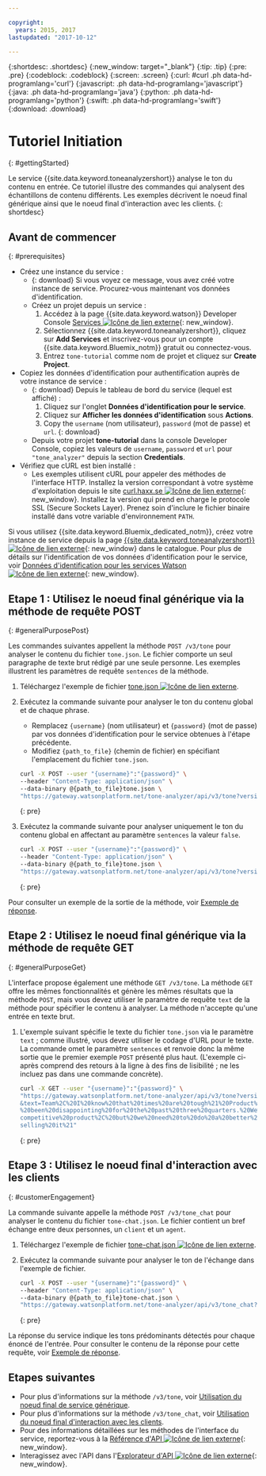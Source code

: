 ```yaml
---

copyright:
  years: 2015, 2017
lastupdated: "2017-10-12"

---
```


{:shortdesc: .shortdesc}
{:new_window: target="_blank"}
{:tip: .tip}
{:pre: .pre}
{:codeblock: .codeblock}
{:screen: .screen}
{:curl: #curl .ph data-hd-programlang='curl'}
{:javascript: .ph data-hd-programlang='javascript'}
{:java: .ph data-hd-programlang='java'}
{:python: .ph data-hd-programlang='python'}
{:swift: .ph data-hd-programlang='swift'}
{:download: .download}

# Tutoriel Initiation
{: #gettingStarted}

Le service {{site.data.keyword.toneanalyzershort}} analyse le ton du contenu en entrée. Ce tutoriel illustre des commandes qui analysent des échantillons de contenu différents. Les exemples décrivent le noeud final générique ainsi que le noeud final d'interaction avec les clients.
{: shortdesc}

## Avant de commencer
{: #prerequisites}

- Créez une instance du service :
    - {: download} Si vous voyez ce message, vous avez créé votre instance de service. Procurez-vous maintenant vos données d'identification.
    - Créez un projet depuis un service :
        1.  Accédez à la page {{site.data.keyword.watson}} Developer Console [Services ![Icône de lien externe](../../icons/launch-glyph.svg "Icône de lien externe")](https://console.{DomainName}/developer/watson/services){: new_window}.
        1.  Sélectionnez {{site.data.keyword.toneanalyzershort}}, cliquez sur **Add Services** et inscrivez-vous pour un compte {{site.data.keyword.Bluemix_notm}} gratuit ou connectez-vous.
        1.  Entrez `tone-tutorial` comme nom de projet et cliquez sur **Create Project**.
- Copiez les données d'identification pour authentification auprès de votre instance de service :
    - {: download} Depuis le tableau de bord du service (lequel est affiché) :
        1.  Cliquez sur l'onglet **Données d'identification pour le service**.
        1.  Cliquez sur **Afficher les données d'identification** sous **Actions**.
        1.  Copy the `username` (nom utilisateur), `password` (mot de passe) et `url`.
        {: download}
    - Depuis votre projet **tone-tutorial** dans la console Developer Console, copiez les valeurs de `username`,  `password` et `url` pour `"tone_analyzer"` depuis la section **Credentials**.
- Vérifiez que cURL est bien installé :
    - Les exemples utilisent cURL pour appeler des méthodes de l'interface HTTP. Installez la version correspondant à votre système d'exploitation depuis le site [curl.haxx.se ![Icône de lien externe](../../icons/launch-glyph.svg "Icône de lien externe")](https://curl.haxx.se/){: new_window}. Installez la version qui prend en charge le protocole SSL (Secure Sockets Layer). Prenez soin d'inclure le fichier binaire installé dans votre variable d'environnement `PATH`.

<!-- Remove this text after dedicated instances have the Developer Console: begin -->

Si vous utilisez {{site.data.keyword.Bluemix_dedicated_notm}}, créez votre instance de service depuis la page [{{site.data.keyword.toneanalyzershort}} ![Icône de lien externe](../../icons/launch-glyph.svg "Icône de lien externe")](https://console.{DomainName}/catalog/services/tone-analyzer/){: new_window} dans le catalogue. Pour plus de détails sur l'identification de vos données d'identification pour le service, voir [Données d'identification pour les services Watson ![Icône de lien externe](../../icons/launch-glyph.svg "Icône de lien externe")](/docs/services/watson/getting-started-credentials.html#getting-credentials-manually){: new_window}.

<!-- Remove this text after dedicated instances have the Developer Console: end -->

## Etape 1 : Utilisez le noeud final générique via la méthode de requête POST
{: #generalPurposePost}

Les commandes suivantes appellent la méthode `POST /v3/tone` pour analyser le contenu du fichier `tone.json`. Le fichier comporte un seul paragraphe de texte brut rédigé par une seule personne. Les exemples illustrent les paramètres de requête `sentences` de la méthode.

1.  Téléchargez l'exemple de fichier <a target="_blank" href="https://watson-developer-cloud.github.io/doc-tutorial-downloads/tone-analyzer/tone.json" download="tone.json">tone.json <img src="../../icons/launch-glyph.svg" alt="Icône de lien externe" title="Icône de lien externe" class="style-scope doc-content"></a>.
1.  Exécutez la commande suivante pour analyser le ton du contenu global et de chaque phrase.
    -   Remplacez `{username}` (nom utilisateur) et `{password}` (mot de passe) par vos données d'identification pour le service obtenues à l'étape précédente.
    -   Modifiez `{path_to_file}` (chemin de fichier) en spécifiant l'emplacement du fichier `tone.json`.

    ```bash
    curl -X POST --user "{username}":"{password}" \
    --header "Content-Type: application/json" \
    --data-binary @{path_to_file}tone.json \
    "https://gateway.watsonplatform.net/tone-analyzer/api/v3/tone?version=2017-09-21"
    ```
    {: pre}

1.  Exécutez la commande suivante pour analyser uniquement le ton du contenu global en affectant au paramètre `sentences` la valeur `false`.

    ```bash
    curl -X POST --user "{username}":"{password}" \
    --header "Content-Type: application/json" \
    --data-binary @{path_to_file}tone.json \
    "https://gateway.watsonplatform.net/tone-analyzer/api/v3/tone?version=2017-09-21&sentences=false" \
    ```
    {: pre}

Pour consulter un exemple de la sortie de la méthode, voir [Exemple de réponse](/docs/services/tone-analyzer/using-tone.html#exampleResponse).

## Etape 2 : Utilisez le noeud final générique via la méthode de requête GET
{: #generalPurposeGet}

L'interface propose également une méthode `GET /v3/tone`. La méthode `GET` offre les mêmes fonctionnalités et génère les mêmes résultats que la méthode `POST`, mais vous devez utiliser le paramètre de requête `text` de la méthode pour spécifier le contenu à analyser. La méthode n'accepte qu'une entrée en texte brut.

1.  L'exemple suivant spécifie le texte du fichier `tone.json` via le paramètre `text` ; comme illustré, vous devez utiliser le codage d'URL pour le texte. La commande omet le paramètre `sentences` et renvoie donc la même sortie que le premier exemple `POST` présenté plus haut. (L'exemple ci-après comprend des retours à la ligne à des fins de lisibilité ; ne les incluez pas dans une commande concrète).

    ```bash
    curl -X GET --user "{username}":"{password}" \
    "https://gateway.watsonplatform.net/tone-analyzer/api/v3/tone?version=2017-09-21
    &text=Team%2C%20I%20know%20that%20times%20are%20tough%21%20Product%20sales%20have
    %20been%20disappointing%20for%20the%20past%20three%20quarters.%20We%20have%20a%20
    competitive%20product%2C%20but%20we%20need%20to%20do%20a%20better%20job%20of%20
    selling%20it%21"
    ```
    {: pre}

## Etape 3 : Utilisez le noeud final d'interaction avec les clients
{: #customerEngagement}

La commande suivante appelle la méthode `POST /v3/tone_chat` pour analyser le contenu du fichier `tone-chat.json`. Le fichier contient un bref échange entre deux personnes, un <code>client</code> et un <code>agent</code>.

1.  Téléchargez l'exemple de fichier <a target="_blank" href="https://watson-developer-cloud.github.io/doc-tutorial-downloads/tone-analyzer/tone-chat.json" download="tone-chat.json">tone-chat.json <img src="../../icons/launch-glyph.svg" alt="Icône de lien externe" title="Icône de lien externe" class="style-scope doc-content"></a>.
1.  Exécutez la commande suivante pour analyser le ton de l'échange dans l'exemple de fichier.

    ```bash
    curl -X POST --user "{username}":"{password}" \
    --header "Content-Type: application/json" \
    --data-binary @{path_to_file}tone-chat.json \
    "https://gateway.watsonplatform.net/tone-analyzer/api/v3/tone_chat?version=2017-09-21"
    ```
    {: pre}

La réponse du service indique les tons prédominants détectés pour chaque énoncé de l'entrée. Pour consulter le contenu de la réponse pour cette requête, voir [Exemple de réponse](/docs/services/tone-analyzer/using-tone-chat.html#exampleResponse).

## Etapes suivantes

-   Pour plus d'informations sur la méthode `/v3/tone`, voir [Utilisation du noeud final de service générique](/docs/services/tone-analyzer/using-tone.html).
-   Pour plus d'informations sur la méthode `/v3/tone_chat`, voir [Utilisation du noeud final d'interaction avec les clients](/docs/services/tone-analyzer/using-tone-chat.html).
-   Pour des informations détaillées sur les méthodes de l'interface du service, reportez-vous à la [Référence d'API ![Icône de lien externe](../../icons/launch-glyph.svg "Icône de lien externe")](https://www.ibm.com/watson/developercloud/tone-analyzer/api/v3/){: new_window}.
-   Interagissez avec l'API dans l'[Explorateur d'API ![Icône de lien externe](../../icons/launch-glyph.svg "Icône de lien externe")](https://watson-api-explorer.mybluemix.net/apis/tone-analyzer-v3){: new_window}.
